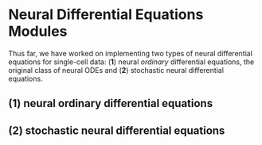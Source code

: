 # Neural Differential Equations Modules

Thus far, we have worked on implementing two types of neural differential equations for single-cell data: (**1**) neural *ordinary* differential equations, the original class of neural ODEs and (**2**) stochastic neural differential equations. 

## (**1**) neural ordinary differential equations


## (**2**) stochastic neural differential equations


